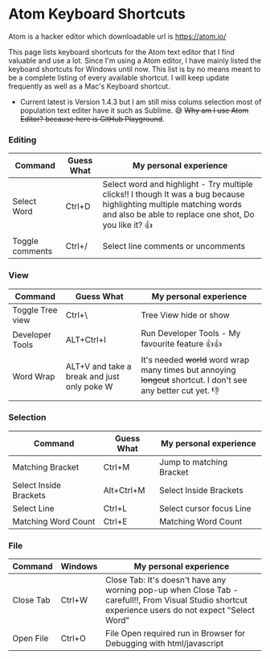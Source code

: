 # Atom Keyboard Shortcuts

Atom is a hacker editor which downloadable url is https://atom.io/ 

This page lists keyboard shortcuts for the Atom text editor that I find valuable and use a lot. Since I'm using a Atom editor, I have mainly listed the keyboard shortcuts for Windows until now. This list is by no means meant to be a complete listing of every available
shortcut. I will keep update frequently as well as a Mac's Keyboard shortcut.

 * Current latest is Version 1.4.3 but I am still miss colums selection most of population text editer have it such as Sublime. :sweat_smile:
 ~~Why am I use Atom Editor? because here is GitHub Playground~~.

### Editing

| Command | Guess What | My personal experience |
| --- | --- | --- |
| Select Word | Ctrl+D | Select word and highlight - Try multiple clicks!! I though It was a bug because highlighting multiple matching words and also be able to replace one shot, Do you like it? :+1: |
| Toggle comments | Ctrl+/ | Select line comments or uncomments |


### View
| Command | Guess What | My personal experience |
| --- | --- | --- |
| Toggle Tree view | Ctrl+\ | Tree View hide or show  |
| Developer Tools | ALT+Ctrl+I | Run Developer Tools - My favourite feature :+1::+1: |
| Word Wrap | ALT+V and take a break and just only poke W | It's needed ~~world~~ word wrap many times but annoying ~~longcut~~ shortcut. I don't see any better cut yet. :-1: |


### Selection
| Command | Guess What | My personal experience |
| --- | --- | --- |
| Matching Bracket | Ctrl+M | Jump to matching Bracket |
| Select Inside Brackets | Alt+Ctrl+M | Select Inside Brackets |
| Select Line | Ctrl+L | Select cursor focus Line |
| Matching Word Count | Ctrl+E | Matching Word Count |

### File
| Command | Windows | My personal experience |
| --- | --- | --- |
| Close Tab | Ctrl+W | Close Tab: It's doesn't have any worning pop-up when Close Tab - carefull!!, From Visual Studio shortcut experience users do not expect "Select Word" |
| Open File | Ctrl+O | File Open required run in Browser for Debugging with html/javascript  |
